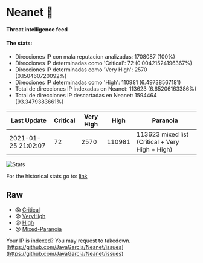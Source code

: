 # Neanet :hocho:
#### Threat intelligence feed
#### The stats:

- Direcciones IP con mala reputacion analizadas: 1708087 (100%)
- Direcciones IP determinadas como 'Critical':  72 (0.00421524196367%)
- Direcciones IP determinadas como 'Very High':  2570 (0.150460720092%)
- Direcciones IP determinadas como 'High':  110981 (6.49738567181)
- Total de direcciones IP indexadas en Neanet:  113623 (6.65206163386%)
- Total de direcciones IP descartadas en Neanet:  1594464 (93.3479383661%)

| Last Update | Critical | Very High | High | Paranoia |
| --- | --- | --- | --- | --- |
| 2021-01-25 21:02:07 | 72 | 2570 | 110981 | 113623 mixed list (Critical + Very High + High)|

![Stats](https://docs.google.com/spreadsheets/d/e/2PACX-1vSnaNMIXVabIpDJjufMlzH7poXnshF3mgd8Is1g9ytUEzVsP5my4Trn8f-xkoLLQ38xpL3HtmUexLo6/pubchart?oid=501124687&format=image)

For the historical stats go to: [link](/stats.csv)
## Raw
- :scream: [Critical](https://raw.githubusercontent.com/JavaGarcia/Neanet/master/blacklists/neanet_critical.txt)
- :fearful: [VeryHigh](https://raw.githubusercontent.com/JavaGarcia/Neanet/master/blacklists/neanet_veryHigh.txtt)
- :frowning: [High](https://raw.githubusercontent.com/JavaGarcia/Neanet/master/blacklists/neanet_high.txt)
- :dizzy_face: [Mixed-Paranoia](https://raw.githubusercontent.com/JavaGarcia/Neanet/master/blacklists/neanet_all.txt)


Your IP is indexed? You may request to takedown. [https://github.com/JavaGarcia/Neanet/issues](https://github.com/JavaGarcia/Neanet/issues)


















































































































































































































































































































































































































































































































































































































































































































































































































































































































































































































































































































































































































































































































































































































































































































































































































































































































































































































































































































































































































































































































































































































































































































































































































































































































































































































































































































































































































































































































































































































































































































































































































































































































































































































































































































































































































































































































































































































































































































